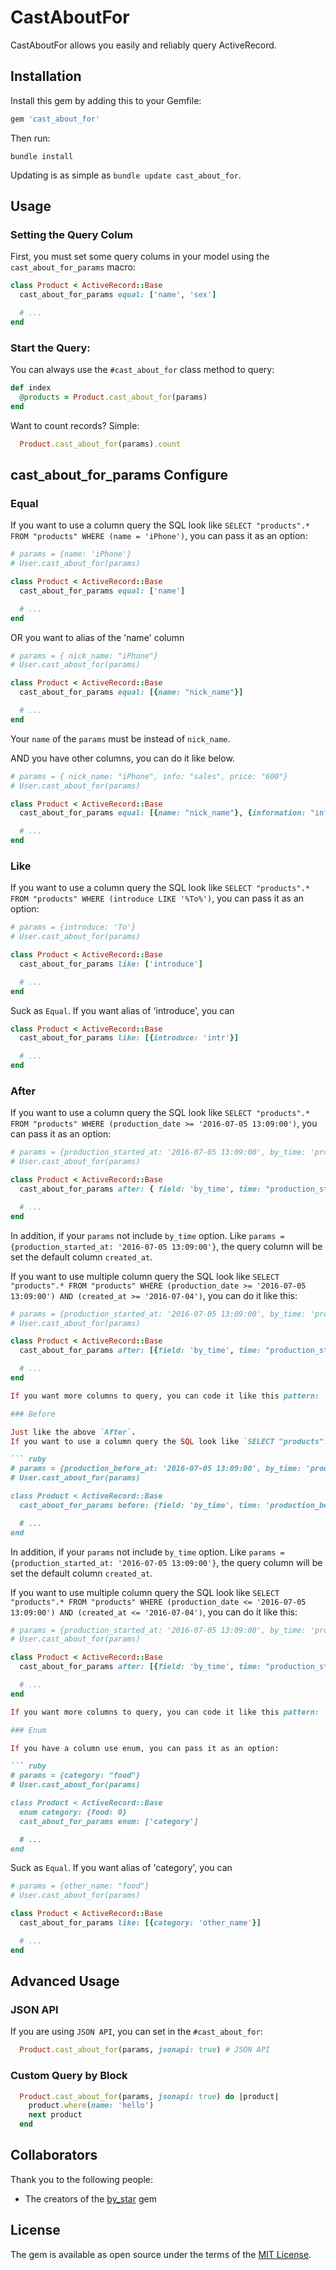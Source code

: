 # CastAboutFor

CastAboutFor allows you easily and reliably query ActiveRecord.

## Installation

Install this gem by adding this to your Gemfile:

```ruby
gem 'cast_about_for'
```

Then run:

``` shell
bundle install
```

Updating is as simple as `bundle update cast_about_for`.

## Usage

### Setting the Query Colum

First, you must set some query colums in your model using the `cast_about_for_params` macro:

``` ruby
class Product < ActiveRecord::Base
  cast_about_for_params equal: ['name', 'sex']

  # ...
end
```

### Start the Query:

You can always use the `#cast_about_for` class method to query: 

``` ruby
def index
  @products = Product.cast_about_for(params)
end
```

Want to count records? Simple:

```ruby
  Product.cast_about_for(params).count
```

## cast_about_for_params Configure

### Equal

If you want to use a column query the SQL look like `SELECT "products".* FROM "products" WHERE (name = 'iPhone')`, you can pass it as an option:

``` ruby
# params = {name: 'iPhone'}
# User.cast_about_for(params)

class Product < ActiveRecord::Base
  cast_about_for_params equal: ['name']

  # ...
end
```
OR you want to alias of the 'name' column

``` ruby
# params = { nick_name: "iPhone"}
# User.cast_about_for(params)

class Product < ActiveRecord::Base
  cast_about_for_params equal: [{name: "nick_name"}]

  # ...
end
```

Your `name` of the `params` must be instead of `nick_name`.

AND you have other columns, you can do it like below.

``` ruby
# params = { nick_name: "iPhone", info: "sales", price: "600"}
# User.cast_about_for(params)

class Product < ActiveRecord::Base
  cast_about_for_params equal: [{name: "nick_name"}, {information: "info"}, price]

  # ...
end
```


### Like

If you want to use a column query the SQL look like `SELECT "products".* FROM "products" WHERE (introduce LIKE '%To%')`, you can pass it as an option:

``` ruby
# params = {introduce: 'To'}
# User.cast_about_for(params)

class Product < ActiveRecord::Base
  cast_about_for_params like: ['introduce']

  # ...
end
```

Suck as `Equal`. If you want alias of 'introduce', you can

``` ruby
class Product < ActiveRecord::Base
  cast_about_for_params like: [{introduce: 'intr'}]

  # ...
end
```
### After

If you want to use a column query the SQL look like `SELECT "products".* FROM "products" WHERE (production_date >= '2016-07-05 13:09:00')`, you can pass it as an option:

``` ruby
# params = {production_started_at: '2016-07-05 13:09:00', by_time: 'production_date'}
# User.cast_about_for(params)

class Product < ActiveRecord::Base
  cast_about_for_params after: { field: 'by_time', time: "production_started_at" }

  # ...
end
```
In addition, if your `params` not include `by_time` option. Like `params = {production_started_at: '2016-07-05 13:09:00'}`, the query column will be set the default column `created_at`.

If you want to use multiple column query the SQL look like `SELECT "products".* FROM "products" WHERE (production_date >= '2016-07-05 13:09:00') AND (created_at >= '2016-07-04')`, you can do it like this:

``` ruby
# params = {production_started_at: '2016-07-05 13:09:00', by_time: 'production_date', create_field: 'created_at', production_created_at: '2016-07-04'}
# User.cast_about_for(params)

class Product < ActiveRecord::Base
  cast_about_for_params after: [{field: 'by_time', time: "production_started_at"}, { field: 'create_field', time: "production_created_at"}]

  # ...
end

If you want more columns to query, you can code it like this pattern: `cast_about_for_params after: [{field: 'by_time', time: "production_started_at"}, { field: 'create_field', time: "production_created_at"}, {field: '', time: }, {...}, ...]`

### Before

Just like the above `After`.
If you want to use a column query the SQL look like `SELECT "products".* FROM "products" WHERE (production_date <= '2016-07-05 13:09:00')`, you can pass it as an option:

``` ruby
# params = {production_before_at: '2016-07-05 13:09:00', by_time: 'production_date'}
# User.cast_about_for(params)

class Product < ActiveRecord::Base
  cast_about_for_params before: {field: 'by_time', time: 'production_before_at'}

  # ...
end
```
In addition, if your `params` not include `by_time` option. Like `params = {production_started_at: '2016-07-05 13:09:00'}`, the query column will be set the default column `created_at`.

If you want to use multiple column query the SQL look like `SELECT "products".* FROM "products" WHERE (production_date <= '2016-07-05 13:09:00') AND (created_at <= '2016-07-04')`, you can do it like this:

``` ruby
# params = {production_started_at: '2016-07-05 13:09:00', by_time: 'production_date', create_field: 'created_at', production_created_at: '2016-07-04'}
# User.cast_about_for(params)

class Product < ActiveRecord::Base
  cast_about_for_params after: [{field: 'by_time', time: "production_started_at"}, { field: 'create_field', time: "production_created_at"}]

  # ...
end

If you want more columns to query, you can code it like this pattern: `cast_about_for_params after: [{field: 'by_time', time: "production_started_at"}, { field: 'create_field', time: "production_created_at"}, {field: '', time: }, {...}, ...]`

### Enum

If you have a column use enum, you can pass it as an option:

``` ruby
# params = {category: "food"}
# User.cast_about_for(params)

class Product < ActiveRecord::Base
  enum category: {food: 0}
  cast_about_for_params enum: ['category']

  # ...
end
```

Suck as `Equal`. If you want alias of 'category', you can

``` ruby
# params = {other_name: "food"}
# User.cast_about_for(params)

class Product < ActiveRecord::Base
  cast_about_for_params like: [{category: 'other_name'}]

  # ...
end
```
## Advanced Usage

### JSON API

If you are using `JSON API`, you can set in the `#cast_about_for`: 

```ruby
  Product.cast_about_for(params, jsonapi: true) # JSON API
```

### Custom Query by Block

```ruby
  Product.cast_about_for(params, jsonapi: true) do |product|
    product.where(name: 'hello')
    next product
  end
```

## Collaborators

Thank you to the following people:

* The creators of the [by_star](https://github.com/radar/by_star) gem


## License

The gem is available as open source under the terms of the [MIT License](http://opensource.org/licenses/MIT).

